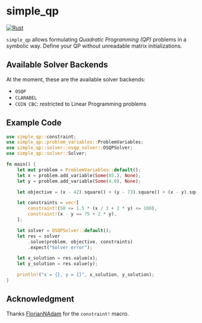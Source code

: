 # simple_qp

[![Rust](https://github.com/Deepthought73/simple_qp/workflows/Rust/badge.svg)](https://github.com/Deepthought73/simple_qp/actions)

`simple_qp` allows formulating *Quadratic Programming (QP)* problems in a symbolic way.
Define your QP without unreadable matrix initializations.

## Available Solver Backends

At the moment, these are the available solver backends:

- `OSQP`
- `CLARABEL`
- `COIN CBC`: restricted to Linear Programming problems

## Example Code

```rust
use simple_qp::constraint;
use simple_qp::problem_variables::ProblemVariables;
use simple_qp::solver::osqp_solver::OSQPSolver;
use simple_qp::solver::Solver;

fn main() {
    let mut problem = ProblemVariables::default();
    let x = problem.add_variable(Some(85.), None);
    let y = problem.add_variable(Some(4.0), None);

    let objective = (x - 42).square() + (y - 73).square() + (x - y).square();

    let constraints = vec![
        constraint!(50 <= 1.5 * (x / 3 + 2 * y) <= 100),
        constraint!(x - y == 75 + 2 * y),
    ];

    let solver = OSQPSolver::default();
    let res = solver
        .solve(problem, objective, constraints)
        .expect("Solver error");

    let x_solution = res.value(x);
    let y_solution = res.value(y);

    println!("x = {}, y = {}", x_solution, y_solution);
}

```

## Acknowledgment

Thanks [FlorianNAdam](https://github.com/FlorianNAdam) for the `constraint!` macro.
